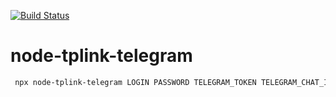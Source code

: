[![Build Status](https://travis-ci.org/zinovik/node-tplink-telegram.svg?branch=master)](https://travis-ci.org/zinovik/node-tplink-telegram)

# node-tplink-telegram

```bash
 npx node-tplink-telegram LOGIN PASSWORD TELEGRAM_TOKEN TELEGRAM_CHAT_ID
```
